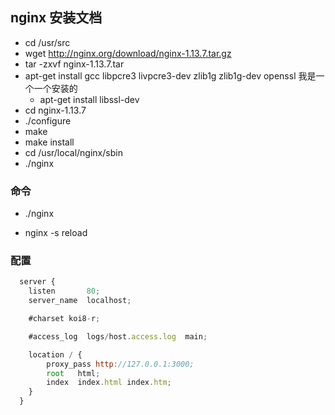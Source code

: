## nginx 安装文档
+ cd /usr/src
+ wget http://nginx.org/download/nginx-1.13.7.tar.gz
+ tar -zxvf nginx-1.13.7.tar
+ apt-get install gcc libpcre3 livpcre3-dev zlib1g zlib1g-dev openssl  我是一个一个安装的
  + apt-get install libssl-dev
+ cd nginx-1.13.7
+ ./configure
+ make
+ make install
+ cd /usr/local/nginx/sbin
+ ./nginx

### 命令
<!-- 启动 -->
+ ./nginx
<!-- 重启 -->
+ nginx -s reload

### 配置
<!-- 反向3000代理到80 -->
``` js
  server {
    listen       80;
    server_name  localhost;

    #charset koi8-r;

    #access_log  logs/host.access.log  main;

    location / {
        proxy_pass http://127.0.0.1:3000;
        root   html;
        index  index.html index.htm;
    }
  }
```